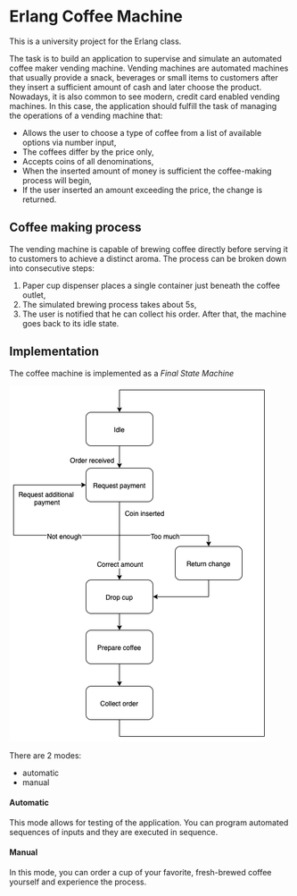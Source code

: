 # Erlang Coffee Machine
This is a university project for the Erlang class.

The task is to build an application to supervise and simulate an automated coffee maker vending machine. 
Vending machines are automated machines that usually provide a snack, beverages or small items to customers after they insert a sufficient amount of cash and later choose the product. Nowadays, it is also common to see modern, credit card enabled vending machines.
In this case, the application should fulfill the task of managing the operations of a vending machine that:
- Allows the user to choose a type of coffee from a list of available options via number input,
- The coffees differ by the price only,
- Accepts coins of all denominations,
- When the inserted amount of money is sufficient the coffee-making process will begin,
- If the user inserted an amount exceeding the price, the change is returned.

## Coffee making process
The vending machine is capable of brewing coffee directly before serving it to customers to achieve a distinct aroma. The process can be broken down into consecutive steps:
1. Paper cup dispenser places a single container just beneath the coffee outlet,
2. The simulated brewing process takes about 5s,
3. The user is notified that he can collect his order. After that, the machine goes back to its idle state.

## Implementation
The coffee machine is implemented as a *Final State Machine*

![fsm_diagram](https://raw.githubusercontent.com/Warzecha/erlang-coffee-machine/master/img/fsm_diagram.png)

There are 2 modes:
- automatic
- manual

#### Automatic
This mode allows for testing of the application. You can program automated sequences of inputs and they are executed in sequence.

#### Manual
In this mode, you can order a cup of your favorite, fresh-brewed coffee yourself and experience the process.

